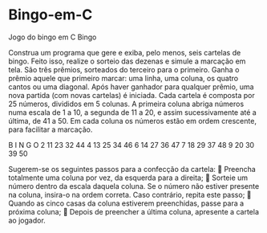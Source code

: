 # Bingo-em-C
Jogo do bingo em C
Bingo

Construa um programa que gere e exiba, pelo menos, seis cartelas de bingo. Feito isso,
realize o sorteio das dezenas e simule a marcação em tela. São três prêmios, sorteados do
terceiro para o primeiro. Ganha o prêmio aquele que primeiro marcar: uma linha, uma coluna, os
quatro cantos ou uma diagonal. Após haver ganhador para qualquer prêmio, uma nova partida
(com novas cartelas) é iniciada.
Cada cartela é composta por 25 números, divididos em 5 colunas. A primeira coluna abriga
números numa escala de 1 a 10, a segunda de 11 a 20, e assim sucessivamente até a última, de
41 a 50. Em cada coluna os números estão em ordem crescente, para facilitar a marcação.

B I N G O
2 11 23 32 44
4 13 25 34 46
6 14 27 36 47
7 18 29 37 48
9 20 30 39 50

Sugerem-se os seguintes passos para a confecção da cartela:
 Preencha totalmente uma coluna por vez, da esquerda para a direita;
 Sorteie um número dentro da escala daquela coluna. Se o número não estiver presente na
coluna, insira-o na ordem correta. Caso contrário, repita este passo;
 Quando as cinco casas da coluna estiverem preenchidas, passe para a próxima coluna;
 Depois de preencher a última coluna, apresente a cartela ao jogador.
